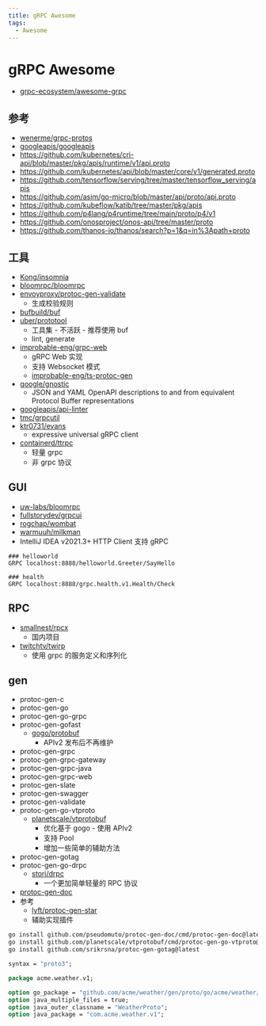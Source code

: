```yaml
---
title: gRPC Awesome
tags:
  - Awesome
---
```


# gRPC Awesome

- [grpc-ecosystem/awesome-grpc](https://github.com/grpc-ecosystem/awesome-grpc)

## 参考

- [wenerme/grpc-protos](https://github.com/wenerme/grpc-protos)
- [googleapis/googleapis](https://github.com/googleapis/googleapis)
- https://github.com/kubernetes/cri-api/blob/master/pkg/apis/runtime/v1/api.proto
- https://github.com/kubernetes/api/blob/master/core/v1/generated.proto
- https://github.com/tensorflow/serving/tree/master/tensorflow_serving/apis
- https://github.com/asim/go-micro/blob/master/api/proto/api.proto
- https://github.com/kubeflow/katib/tree/master/pkg/apis
- https://github.com/p4lang/p4runtime/tree/main/proto/p4/v1
- https://github.com/onosproject/onos-api/tree/master/proto
- https://github.com/thanos-io/thanos/search?p=1&q=in%3Apath+proto

<!-- -path:vendor  filename:*.proto -->

## 工具

- [Kong/insomnia](https://github.com/Kong/insomnia)
- [bloomrpc/bloomrpc](https://github.com/bloomrpc/bloomrpc)
- [envoyproxy/protoc-gen-validate](https://github.com/envoyproxy/protoc-gen-validate)
  - 生成校验规则
- [bufbuild/buf](https://github.com/bufbuild/buf)
- [uber/prototool](https://github.com/uber/prototool)
  - 工具集 - 不活跃 - 推荐使用 buf
  - lint, generate
- [improbable-eng/grpc-web](https://github.com/improbable-eng/grpc-web)
  - gRPC Web 实现
  - 支持 Websocket 模式
  - [improbable-eng/ts-protoc-gen](https://github.com/improbable-eng/ts-protoc-gen)
- [google/gnostic](https://github.com/google/gnostic)
  - JSON and YAML OpenAPI descriptions to and from equivalent Protocol Buffer representations
- [googleapis/api-linter](https://github.com/googleapis/api-linter)
- [tmc/grpcutil](https://github.com/tmc/grpcutil)
- [ktr0731/evans](https://github.com/ktr0731/evans)
  - expressive universal gRPC client
- [containerd/ttrpc](https://github.com/containerd/ttrpc)
  - 轻量 grpc
  - 非 grpc 协议

## GUI

- [uw-labs/bloomrpc](https://github.com/uw-labs/bloomrpc)
- [fullstorydev/grpcui](https://github.com/fullstorydev/grpcui)
- [rogchap/wombat](https://github.com/rogchap/wombat)
- [warmuuh/milkman](https://github.com/warmuuh/milkman)
- IntelliJ IDEA v2021.3+ HTTP Client 支持 gRPC

```
### helloworld
GRPC localhost:8888/helloworld.Greeter/SayHello

### health
GRPC localhost:8888/grpc.health.v1.Health/Check
```

## RPC

- [smallnest/rpcx](https://github.com/smallnest/rpcx)
  - 国内项目
- [twitchtv/twirp](https://github.com/twitchtv/twirp)
  - 使用 grpc 的服务定义和序列化

## gen

- protoc-gen-c
- protoc-gen-go
- protoc-gen-go-grpc
- protoc-gen-gofast
  - [gogo/protobuf](https://github.com/gogo/protobuf)
    - APIv2 发布后不再维护
- protoc-gen-grpc
- protoc-gen-grpc-gateway
- protoc-gen-grpc-java
- protoc-gen-grpc-web
- protoc-gen-slate
- protoc-gen-swagger
- protoc-gen-validate
- protoc-gen-go-vtproto
  - [planetscale/vtprotobuf](https://github.com/planetscale/vtprotobuf)
    - 优化基于 gogo - 使用 APIv2
    - 支持 Pool
    - 增加一些简单的辅助方法
- protoc-gen-gotag
- protoc-gen-go-drpc
  - [storj/drpc](https://github.com/storj/drpc)
    - 一个更加简单轻量的 RPC 协议
- [protoc-gen-doc](https://github.com/pseudomuto/protoc-gen-doc)
- 参考
  - [lyft/protoc-gen-star](https://github.com/lyft/protoc-gen-star)
  - 辅助实现插件

```bash
go install github.com/pseudomuto/protoc-gen-doc/cmd/protoc-gen-doc@latest
go install github.com/planetscale/vtprotobuf/cmd/protoc-gen-go-vtproto@latest
go install github.com/srikrsna/protoc-gen-gotag@latest
```

```proto
syntax = "proto3";

package acme.weather.v1;

option go_package = "github.com/acme/weather/gen/proto/go/acme/weather/v1;weatherv1";
option java_multiple_files = true;
option java_outer_classname = "WeatherProto";
option java_package = "com.acme.weather.v1";
```
